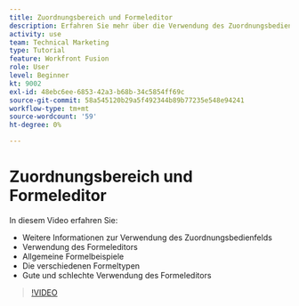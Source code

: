 ```yaml
---
title: Zuordnungsbereich und Formeleditor
description: Erfahren Sie mehr über die Verwendung des Zuordnungsbedienfelds, des Formeleditors und häufige Formelbeispiele in [!DNL Adobe Workfront Fusion].
activity: use
team: Technical Marketing
type: Tutorial
feature: Workfront Fusion
role: User
level: Beginner
kt: 9002
exl-id: 48ebc6ee-6853-42a3-b68b-34c5854ff69c
source-git-commit: 58a545120b29a5f492344b89b77235e548e94241
workflow-type: tm+mt
source-wordcount: '59'
ht-degree: 0%

---
```


# Zuordnungsbereich und Formeleditor

In diesem Video erfahren Sie:

* Weitere Informationen zur Verwendung des Zuordnungsbedienfelds
* Verwendung des Formeleditors
* Allgemeine Formelbeispiele
* Die verschiedenen Formeltypen
* Gute und schlechte Verwendung des Formeleditors

>[!VIDEO](https://video.tv.adobe.com/v/335262/?quality=12)
